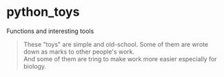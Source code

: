 # python_toys
Functions and interesting tools 
>These "toys" are simple and old-school. Some of them are wrote down as marks to other people's work.  
And some of them are tring to make work more easier especially for biology. 
